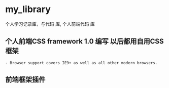 # my_library
个人学习记录库，与代码 库, 个人前端代码 库
## 个人前端CSS  framework 1.0 编写  以后都用自用CSS框架 
    - Browser support covers IE9+ as well as all other modern browsers.
## 前端框架插件 
     
     